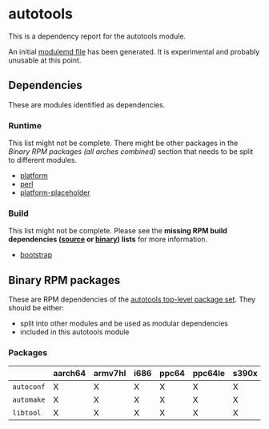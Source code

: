 # autotools
This is a dependency report for the autotools module.

An initial [modulemd file](autotools.yaml) has been generated. It is experimental and probably unusable at this point.
## Dependencies
These are modules identified as dependencies.
### Runtime
This list might not be complete. There might be other packages in the *Binary RPM packages (all arches combined)* section that needs to be split to different modules.
* [platform](../platform)
* [perl](../perl)
* [platform-placeholder](../platform-placeholder)
### Build
This list might not be complete.
Please see the **missing RPM build dependencies ([source](all/buildtime-source-packages-short.txt) or [binary](all/buildtime-binary-packages-short.txt)) lists** for more information.
* [bootstrap](../bootstrap)
## Binary RPM packages
These are RPM dependencies of the [autotools top-level package set](autotools.csv). They should be either:
* split into other modules and be used as modular dependencies
* included in this autotools module
### Packages
| |aarch64 |armv7hl |i686 |ppc64 |ppc64le |s390x |x86_64 |
|---|---|---|---|---|---|---|---|
| `autoconf` | X | X | X | X | X | X | X |
| `automake` | X | X | X | X | X | X | X |
| `libtool` | X | X | X | X | X | X | X |
